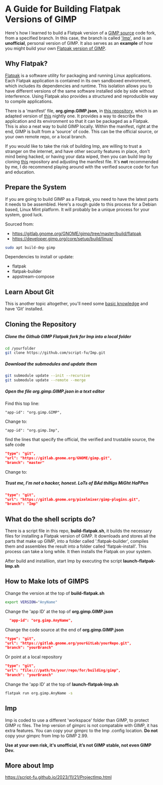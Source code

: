 # A Guide for Building Flatpak Versions of GIMP
Here's how I learned to build a Flatpak version of a [GIMP source](https://gitlab.gnome.org/GNOME/gimp) code fork, from a specified branch. In this case, the branch is called ['Imp'](https://gitlab.gnome.org/pixelmixer/gimp-plugins/-/tree/Imp?ref_type=heads), and is an **unofficial**, personal version of GIMP. It also serves as an **example** of how you might build your own [Flatpak version of GIMP](https://www.gimp.org/downloads/).

## Why Flatpak?
[Flatpak](https://flatpak.org/) is a software utility for packaging and running Linux applications.
Each Flatpak application is contained in its own sandboxed environment, which includes its dependencies and runtime. This isolation allows you to have different versions of the same software installed side by side without interference. Using Flatpak also provides a structured and reproducible way to compile applications.

There is a 'manifest' file, **org.gimp.GIMP.json**, in [this repository](https://github.com/script-fu/Imp), which is an adapted version of [this](https://gitlab.gnome.org/GNOME/gimp/-/tree/master/build/flatpak?ref_type=heads) nightly one. It provides a way to describe the application and its environment so that it can be packaged as a Flatpak. This is also a neat way to build GIMP locally. Within the manifest, right at the end, GIMP is built from a 'source' of code. This can be the official source, or your own remote repo, or a local branch.

If you would like to take the risk of building Imp, are willing to trust a stranger on the internet, and have other security features in place, don't mind being hacked, or having your data wiped, then you can build Imp by cloning [this](https://github.com/script-fu/Imp) repository and adjusting the manifest file. It's **not** recommended by me, I do recommend playing around with the verified source code for fun and education.

## Prepare the System
If you are going to build GIMP as a Flatpak, you need to have the latest parts it needs to be assembled.  Here's a rough guide to this process for a Debian based, Linux Mint platform. It will probably be a unique process for your system, good luck.

Sourced from:  
* <https://gitlab.gnome.org/GNOME/gimp/tree/master/build/flatpak>  
* <https://developer.gimp.org/core/setup/build/linux/>
  
```sh
sudo apt build-dep gimp
```

Dependencies to install or update:

- flatpak
- flatpak-builder
- appstream-compose

## Learn About Git
This is another topic altogether, you'll need some [basic knowledge](https://script-fu.github.io/2024/02/05/Git.html) and have 'Git' installed.

## Cloning the Repository

##### Clone the Github GIMP Flatpak fork for Imp into a local folder
```sh
cd /yourfolder
git clone https://github.com/script-fu/Imp.git
```
##### Download the submodules and update them 
```sh
git submodule update --init --recursive
git submodule update --remote --merge

```
##### Open the file _org.gimp.GIMP.json_ in a text editor 

Find this top line:
```
"app-id": "org.gimp.GIMP",
```
Change to:
```
"app-id": "org.gimp.Imp",
```

find the lines that specify the official, the verified and trustable source, the safe code
```json
"type": "git",
"url": "https://gitlab.gnome.org/GNOME/gimp.git",
"branch": "master"
```
Change to:

##### Trust me, I'm not a hacker, honest. LoTs of BAd thiNgs MiGht HaPPen
```json
"type": "git",
"url": "https://gitlab.gnome.org/pixelmixer/gimp-plugins.git",
"branch": "Imp"
```

## What do the shell scripts do?
There is a script file in this repo, **build-flatpak.sh**, it builds the necessary files for installing a Flatpak version of GIMP. It downloads and stores all the parts that make up GIMP, into a folder called '.flatpak-builder', compiles them and assembles the result into a folder called 'flatpak-install'. This process can take a long while. It then installs the Flatpak on your system.

After build and installiion, start Imp by executing the script **launch-flatpak-Imp.sh**

## How to Make lots of GIMPS

Change the version at the top of **build-flatpak.sh**
```sh
export VERSION="AnyName"
```

Change the 'app ID' at the top of **org.gimp.GIMP.json**
```json
  "app-id": "org.gimp.AnyName",
```

Change the code source at the end of **org.gimp.GIMP.json**
```json
"type": "git",
"url": "https://gitlab.gnome.org/yourGitLab/yourRepo.git",
"branch": "yourBranch"
```

Or point at a local repository
```json
"type": "git",
"url": "file:///path/to/your/repo/for/building/gimp",
"branch": "yourBranch"
```

Change the 'app ID' at the top of **launch-flatpak-Imp.sh**
```sh
flatpak run org.gimp.AnyName -s
```

## Imp
Imp is coded to use a different 'workspace' folder than GIMP, to protect GIMP rc files.
The Imp version of gimprc is not compatable with GIMP, it has extra features.
You can copy your gimprc to the Imp .config location. **Do not** copy your gimprc from Imp to GIMP 2.99.

**Use at your own risk, it's unofficial, it’s not GIMP stable, not even GIMP Dev.**

## More about Imp
<https://script-fu.github.io/2023/11/21/ProjectImp.html>
